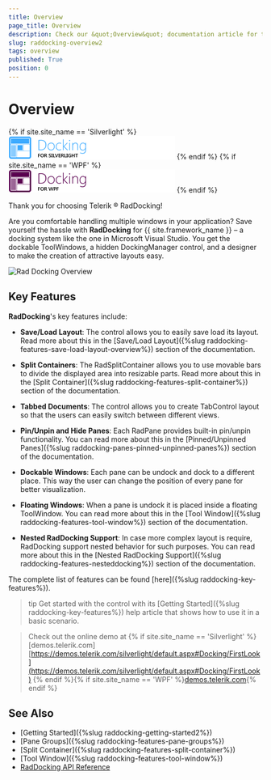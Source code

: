 ```yaml
---
title: Overview
page_title: Overview
description: Check our &quot;Overview&quot; documentation article for the RadDocking {{ site.framework_name }} control.
slug: raddocking-overview2
tags: overview
published: True
position: 0
---
```


# Overview

{% if site.site_name == 'Silverlight' %}
![RadDocking for Silverlight](images/RadDocking_Overview_010.png)
{% endif %}
{% if site.site_name == 'WPF' %}
![RadDocking for WPF](images/RadDocking_Overview_020_WPF.png)
{% endif %}

Thank you for choosing Telerik ® RadDocking!

Are you comfortable handling multiple windows in your application? Save yourself the hassle with __RadDocking__ for {{ site.framework_name }} – a docking system like the one in Microsoft Visual Studio. You get the dockable ToolWindows, a hidden DockingManager control, and a designer to make the creation of attractive layouts easy.
        
![Rad Docking Overview](images/RadDocking_Overview2.png)

## Key Features

__RadDocking__'s key features include: 

* __Save/Load Layout__:  The control allows you to easily save load its layout. Read more about this in the [Save/Load Layout]({%slug raddocking-features-save-load-layout-overview%}) section of the documentation.

* __Split Containers__: The RadSplitContainer allows you to use movable bars to divide the displayed area into resizable parts. Read more about this in the [Split Container]({%slug raddocking-features-split-container%}) section of the documentation.

* __Tabbed Documents__: The control allows you to create TabControl layout so thаt the users can easily switch between different views. 

* __Pin/Unpin and Hide Panes__: Each RadPane provides built-in pin/unpin functionality. You can read more about this in the [Pinned/Unpinned Panes]({%slug raddocking-panes-pinned-unpinned-panes%}) section of the documentation.

* __Dockable Windows__: Each pane can be undock and dock to a different place. This way the user can change the position of every pane for better visualization. 

* __Floating Windows__: When a pane is undock it is placed inside a floating ToolWindow. You can read more about this in the [Tool Window]({%slug raddocking-features-tool-window%}) section of the documentation.

* __Nested RadDocking Support__: In case more complex layout is require, RadDocking support nested behavior for such purposes. You can read more about this in the [Nested RadDocking Support]({%slug raddocking-features-nesteddocking%}) section of the documentation.

The complete list of features can be found [here]({%slug raddocking-key-features%}).

>tip Get started with the control with its [Getting Started]({%slug raddocking-key-features%}) help article that shows how to use it in a basic scenario.

> Check out the online demo at {% if site.site_name == 'Silverlight' %}[demos.telerik.com][https://demos.telerik.com/silverlight/default.aspx#Docking/FirstLook](https://demos.telerik.com/silverlight/default.aspx#Docking/FirstLook) {% endif %}{% if site.site_name == 'WPF' %}[demos.telerik.com](https://demos.telerik.com/wpf/){% endif %}

## See Also

* [Getting Started]({%slug raddocking-getting-started2%})
* [Pane Groups]({%slug raddocking-features-pane-groups%})
* [Split Container]({%slug raddocking-features-split-container%})
* [Tool Window]({%slug raddocking-features-tool-window%})
* [RadDocking API Reference](https://docs.telerik.com/devtools/wpf/api/telerik.windows.controls.raddocking)
